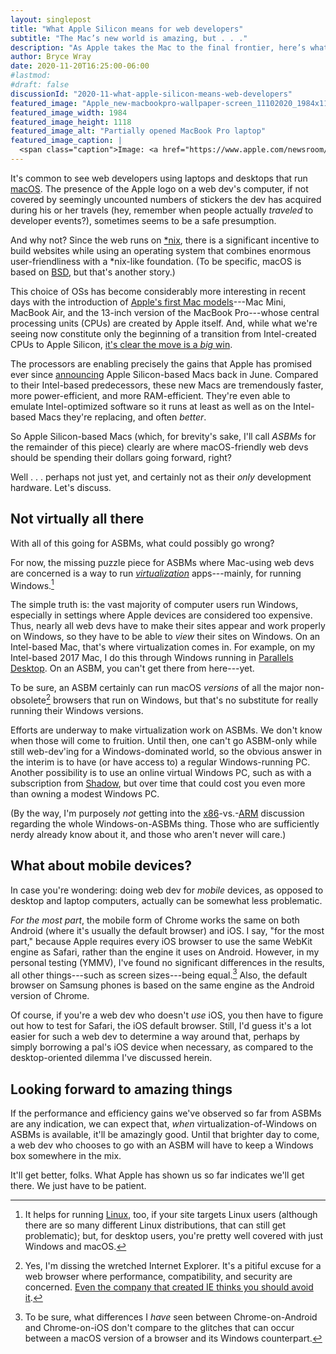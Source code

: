 ```yaml
---
layout: singlepost
title: "What Apple Silicon means for web developers"
subtitle: "The Mac’s new world is amazing, but . . ."
description: "As Apple takes the Mac to the final frontier, here’s what web devs should consider."
author: Bryce Wray
date: 2020-11-20T16:25:00-06:00
#lastmod:
#draft: false
discussionId: "2020-11-what-apple-silicon-means-web-developers"
featured_image: "Apple_new-macbookpro-wallpaper-screen_11102020_1984x1118.jpg"
featured_image_width: 1984
featured_image_height: 1118
featured_image_alt: "Partially opened MacBook Pro laptop"
featured_image_caption: |
  <span class="caption">Image: <a href="https://www.apple.com/newsroom/2020/11/introducing-the-next-generation-of-mac/">Apple, Inc.</a></span>
---
```


It's common to see web developers using laptops and desktops that run [macOS](https://www.apple.com/macos/). The presence of the Apple logo on a web dev's computer, if not covered by seemingly uncounted numbers of stickers the dev has acquired during his or her travels (hey, remember when people actually *traveled* to developer events?), sometimes seems to be a safe presumption.

And why not? Since the web runs on [\*nix](https://en.wikipedia.org/wiki/Unix-like), there is a significant incentive to build websites while using an operating system that combines enormous user-friendliness with a \*nix-like foundation. (To be specific, macOS is based on [BSD](https://en.wikipedia.org/wiki/Berkeley_Software_Distribution), but that's another story.)

This choice of OSs has become considerably more interesting in recent days with the introduction of [Apple's first Mac models](https://support.apple.com/en-us/HT211814)---Mac Mini, MacBook Air, and the 13-inch version of the MacBook Pro---whose central processing units (CPUs) are created by Apple itself. And, while what we're seeing now constitute only the beginning of a transition from Intel-created CPUs to Apple Silicon, [it's clear the move is a *big* win](https://www.zdnet.com/article/apple-silicon-m1-is-everything-apple-promised-so-whats-next/).

The processors are enabling precisely the gains that Apple has promised ever since [announcing](https://www.apple.com/newsroom/2020/06/apple-announces-mac-transition-to-apple-silicon/) Apple Silicon-based Macs back in June. Compared to their Intel-based predecessors, these new Macs are tremendously faster, more power-efficient, and more RAM-efficient. They're even able to emulate Intel-optimized software so it runs at least as well as on the Intel-based Macs they're replacing, and often *better*.

So Apple Silicon-based Macs (which, for brevity's sake, I'll call *ASBMs* for the remainder of this piece) clearly are where macOS-friendly web devs should be spending their dollars going forward, right?

Well&nbsp;.&nbsp;.&nbsp;. perhaps not just yet, and certainly not as their *only* development hardware. Let's discuss.

## Not virtually all there

With all of this going for ASBMs, what could possibly go wrong?

For now, the missing puzzle piece for ASBMs where Mac-using web devs are concerned is a way to run *[virtualization](https://opensource.com/resources/virtualization)* apps---mainly, for running Windows.[^Linux]

[^Linux]: It helps for running [Linux](https://linux.org), too, if your site targets Linux users (although there are so many different Linux distributions, that can still get problematic); but, for desktop users, you're pretty well covered with just Windows and macOS.

The simple truth is: the vast majority of computer users run Windows, especially in settings where Apple devices are considered too expensive. Thus, nearly all web devs have to make their sites appear and work properly on Windows, so they have to be able to *view* their sites on Windows. On an Intel-based Mac, that's where virtualization comes in. For example, on my Intel-based 2017 Mac, I do this through Windows running in [Parallels Desktop](https://parallels.com/desktop). On an ASBM, you can't get there from here---yet.

To be sure, an ASBM certainly can run macOS *versions* of all the major non-obsolete[^noIE] browsers that run on Windows, but that's no substitute for really running their Windows versions.

[^noIE]: Yes, I'm dissing the wretched Internet Explorer. It's a pitiful excuse for a web browser where performance, compatibility, and security are concerned. [Even the company that created IE thinks you should avoid it](https://techcommunity.microsoft.com/t5/windows-it-pro-blog/the-perils-of-using-internet-explorer-as-your-default-browser/ba-p/331732).

Efforts are underway to make virtualization work on ASBMs. We don't know when those will come to fruition. Until then, one can't go ASBM-only while still web-dev'ing for a Windows-dominated world, so the obvious answer in the interim is to have (or have access to) a regular Windows-running PC. Another possibility is to use an online virtual Windows PC, such as with a subscription from [Shadow](https://shadow.tech), but over time that could cost you even more than owning a modest Windows PC.

(By the way, I'm purposely *not* getting into the [x86](https://en.wikipedia.org/wiki/X86)-vs.-[ARM](https://en.wikipedia.org/wiki/ARM_architecture) discussion regarding the whole Windows-on-ASBMs thing. Those who are sufficiently nerdy already know about it, and those who aren't never will care.)

## What about mobile devices?

In case you're wondering: doing web dev for *mobile* devices, as opposed to desktop and laptop computers, actually can be somewhat less problematic.

*For the most part*, the mobile form of Chrome works the same on both Android (where it's usually the default browser) and iOS. I say, "for the most part," because Apple requires every iOS browser to use the same WebKit engine as Safari, rather than the engine it uses on Android. However, in my personal testing (YMMV), I've found no significant differences in the results, all other things---such as screen sizes---being equal.[^mobDif] Also, the default browser on Samsung phones is based on the same engine as the Android version of Chrome.

[^mobDif]: To be sure, what differences I *have* seen between Chrome-on-Android and Chrome-on-iOS don't compare to the glitches that can occur between a macOS version of a browser and its Windows counterpart.

Of course, if you're a web dev who doesn't *use* iOS, you then have to figure out how to test for Safari, the iOS default browser. Still, I'd guess it's a lot easier for such a web dev to determine a way around that, perhaps by simply borrowing a pal's iOS device when necessary, as compared to the desktop-oriented dilemma I've discussed herein.

## Looking forward to amazing things

If the performance and efficiency gains we've observed so far from ASBMs are any indication, we can expect that, *when* virtualization-of-Windows on ASBMs is available, it'll be amazingly good. Until that brighter day to come, a web dev who chooses to go with an ASBM will have to keep a Windows box somewhere in the mix.

It'll get better, folks. What Apple has shown us so far indicates we'll get there. We just have to be patient.